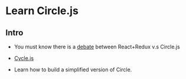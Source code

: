 # Learn Circle.js

## Intro

- You must know there is a [debate](http://staltz.com/why-react-redux-is-an-inferior-paradigm.html) between React+Redux v.s Circle.js

- [Cycle.js](http://cycle.js.org/)

- Learn how to build a simplified version of Circle.



